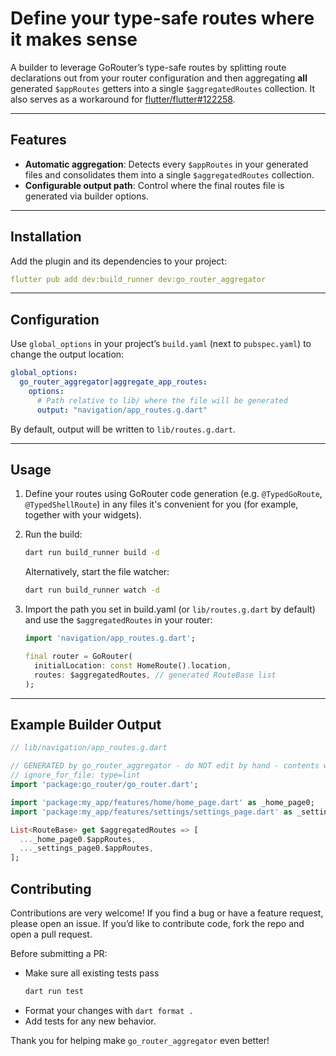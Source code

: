 # Define your type-safe routes where it makes sense

A builder to leverage GoRouter’s type-safe routes by splitting route declarations out from your router configuration and
then aggregating **all** generated `$appRoutes` getters into a single `$aggregatedRoutes` collection. It also serves as a
workaround for [flutter/flutter#122258](https://github.com/flutter/flutter/issues/122258).

---

## Features

- **Automatic aggregation**: Detects every `$appRoutes` in your generated files and consolidates them into a
  single `$aggregatedRoutes` collection.
- **Configurable output path**: Control where the final routes file is generated via builder options.

---

## Installation

Add the plugin and its dependencies to your project:

```yaml
flutter pub add dev:build_runner dev:go_router_aggregator
```

---

## Configuration

Use `global_options` in your project’s `build.yaml` (next to `pubspec.yaml`) to change the output location:

```yaml
global_options:
  go_router_aggregator|aggregate_app_routes:
    options:
      # Path relative to lib/ where the file will be generated
      output: "navigation/app_routes.g.dart"
```

By default, output will be written to `lib/routes.g.dart`.

---

## Usage

1. Define your routes using GoRouter code generation (e.g. `@TypedGoRoute`, `@TypedShellRoute`) in any files it's
   convenient for you (for example, together with your widgets).

2. Run the build:
   ```bash
   dart run build_runner build -d
   ```

   Alternatively, start the file watcher:
   ```bash
   dart run build_runner watch -d
   ```

3. Import the path you set in build.yaml (or `lib/routes.g.dart` by default) and use the `$aggregatedRoutes` in your router:
   ```dart
   import 'navigation/app_routes.g.dart';

   final router = GoRouter(
     initialLocation: const HomeRoute().location,
     routes: $aggregatedRoutes, // generated RouteBase list
   );

---

## Example Builder Output

```dart
// lib/navigation/app_routes.g.dart

// GENERATED by go_router_aggregator - do NOT edit by hand - contents will be overridden
// ignore_for_file: type=lint
import 'package:go_router/go_router.dart';

import 'package:my_app/features/home/home_page.dart' as _home_page0;
import 'package:my_app/features/settings/settings_page.dart' as _settings_page0;

List<RouteBase> get $aggregatedRoutes => [
  ..._home_page0.$appRoutes,
  ..._settings_page0.$appRoutes,
];
```

## Contributing

Contributions are very welcome!
If you find a bug or have a feature request, please open an issue. 
If you’d like to contribute code, fork the repo and open a pull request.

Before submitting a PR:
* Make sure all existing tests pass
   ```bash
   dart run test
   ```
* Format your changes with `dart format .`
* Add tests for any new behavior.

Thank you for helping make `go_router_aggregator` even better!